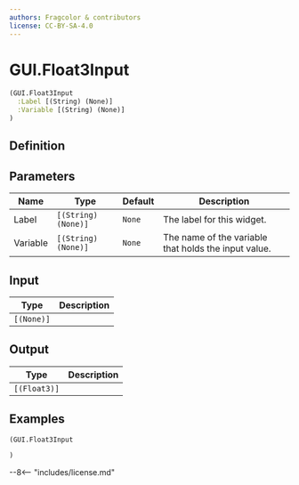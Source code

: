 ```yaml
---
authors: Fragcolor & contributors
license: CC-BY-SA-4.0
---
```



# GUI.Float3Input

```clojure
(GUI.Float3Input
  :Label [(String) (None)]
  :Variable [(String) (None)]
)
```


## Definition




## Parameters

| Name | Type | Default | Description |
|------|------|---------|-------------|
| Label | `[(String) (None)]` | `None` | The label for this widget. |
| Variable | `[(String) (None)]` | `None` | The name of the variable that holds the input value. |


## Input

| Type | Description |
|------|-------------|
| `[(None)]` |  |


## Output

| Type | Description |
|------|-------------|
| `[(Float3)]` |  |


## Examples

```clojure
(GUI.Float3Input

)
```


--8<-- "includes/license.md"
